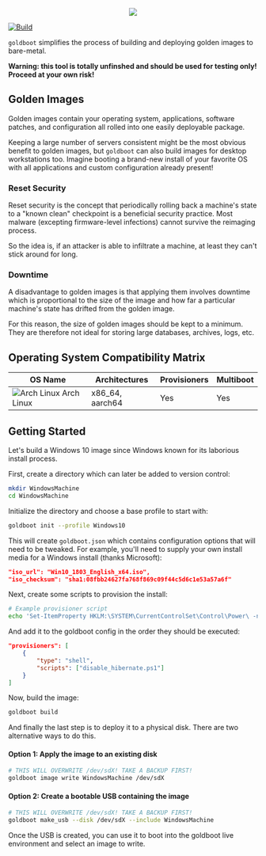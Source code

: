 <p align="center">
	<img src="https://raw.githubusercontent.com/goldboot/goldboot/master/.github/images/logo-bg-256.png" />
</p>

[![Build](https://github.com/goldboot/goldboot/workflows/.github/workflows/test.yml/badge.svg)](https://github.com/goldboot/goldboot/actions?query=workflow%3A.github%2Fworkflows%2Ftest.yml)

`goldboot` simplifies the process of building and deploying golden images to
bare-metal.

**Warning: this tool is totally unfinshed and should be used for testing only! Proceed
at your own risk!**

## Golden Images

Golden images contain your operating system, applications, software patches, and
configuration all rolled into one easily deployable package.

Keeping a large number of servers consistent might be the most obvious benefit to
golden images, but `goldboot` can also build images for desktop workstations too.
Imagine booting a brand-new install of your favorite OS with all applications and
custom configuration already present!

### Reset Security

Reset security is the concept that periodically rolling back a machine's state to a
"known clean" checkpoint is a beneficial security practice. Most malware (excepting
firmware-level infections) cannot survive the reimaging process.

So the idea is, if an attacker is able to infiltrate a machine, at least they can't stick around for long.

### Downtime

A disadvantage to golden images is that applying them involves downtime which is
proportional to the size of the image and how far a particular machine's state
has drifted from the golden image.

For this reason, the size of golden images should be kept to a minimum. They are
therefore not ideal for storing large databases, archives, logs, etc.

## Operating System Compatibility Matrix

| OS Name    | Architectures   | Provisioners | Multiboot |
|------------|-----------------|--------------|-----------|
| ![Arch Linux](/.github/images/platforms/arch_linux.png) Arch Linux | x86_64, aarch64 | Yes | Yes |

## Getting Started

Let's build a Windows 10 image since Windows known for its laborious install process.

First, create a directory which can later be added to version control:
```sh
mkdir WindowsMachine
cd WindowsMachine
```

Initialize the directory and choose a base profile to start with:
```sh
goldboot init --profile Windows10
```

This will create `goldboot.json` which contains configuration options that will
need to be tweaked. For example, you'll need to supply your own install media for
a Windows install (thanks Microsoft):

```json
"iso_url": "Win10_1803_English_x64.iso",
"iso_checksum": "sha1:08fbb24627fa768f869c09f44c5d6c1e53a57a6f"
```

Next, create some scripts to provision the install:

```sh
# Example provisioner script
echo 'Set-ItemProperty HKLM:\SYSTEM\CurrentControlSet\Control\Power\ -name HibernateEnabled -value 0' >disable_hibernate.ps1
```

And add it to the goldboot config in the order they should be executed:
```json
"provisioners": [
	{
		"type": "shell",
		"scripts": ["disable_hibernate.ps1"]
	}
]
```

Now, build the image:
```sh
goldboot build
```

And finally the last step is to deploy it to a physical disk. There are two alternative
ways to do this.

#### Option 1: Apply the image to an existing disk

```sh
# THIS WILL OVERWRITE /dev/sdX! TAKE A BACKUP FIRST!
goldboot image write WindowsMachine /dev/sdX
```

#### Option 2: Create a bootable USB containing the image

```sh
# THIS WILL OVERWRITE /dev/sdX! TAKE A BACKUP FIRST!
goldboot make_usb --disk /dev/sdX --include WindowsMachine
```

Once the USB is created, you can use it to boot into the goldboot live environment
and select an image to write.
